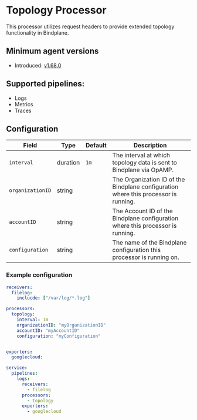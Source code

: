 # Topology Processor
This processor utilizes request headers to provide extended topology functionality in Bindplane.

## Minimum agent versions
- Introduced: [v1.68.0](https://github.com/observIQ/bindplane-otel-collector/releases/tag/v1.68.0)

## Supported pipelines:
- Logs
- Metrics
- Traces

## Configuration
| Field                | Type      | Default | Description                                                                                                                                                               |
|----------------------|-----------|---------|---------------------------------------------------------------------------------------------------------------------------------------------------------------------------|
| `interval`           | duration  | `1m`    | The interval at which topology data is sent to Bindplane via OpAMP.                                                                                                       |
| `organizationID`     | string    |         | The Organization ID of the Bindplane configuration where this processor is running.                                                                                       |
| `accountID`          | string    |         | The Account ID of the Bindplane configuration where this processor is running.                                                                                            |
| `configuration`      | string    |         | The name of the Bindplane configuration this processor is running on.                                                                                                     |


### Example configuration

```yaml
receivers:
  filelog:
    inclucde: ["/var/log/*.log"]

processors:
  topology:
    interval: 1m
    organizationID: "myOrganizationID"
    accountID: "myAccountID"
    configuration: "myConfiguration"


exporters:
  googlecloud:

service:
  pipelines:
    logs:
      receivers:
        - filelog
      processors:
        - topology
      exporters:
        - googlecloud
```
